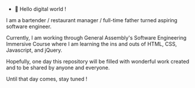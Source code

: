 - 👋 Hello digital world !

I am a bartender / restaurant manager / full-time father turned aspiring software engineer.

Currently, I am working through General Assembly's Software Engineering Immersive Course where I am learning the ins and outs of HTML, CSS, Javascript, and jQuery.

Hopefully, one day this repository will be filled with wonderful work created and to be shared by anyone and everyone.

Until that day comes, stay tuned !
